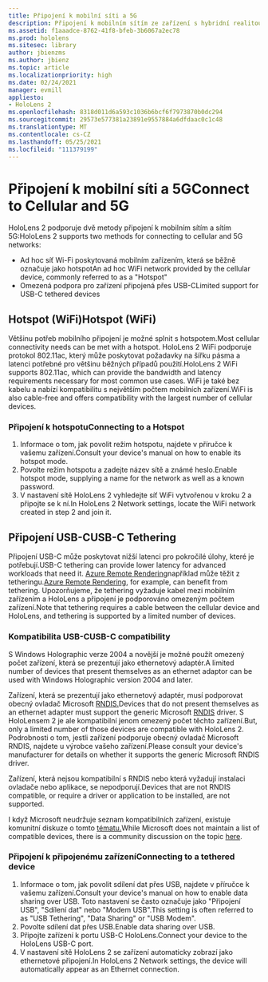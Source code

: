 ```yaml
---
title: Připojení k mobilní síti a 5G
description: Připojení k mobilním sítím ze zařízení s hybridní realitou HoloLens
ms.assetid: f1aaadce-8762-41f8-bfeb-3b6067a2ec78
ms.prod: hololens
ms.sitesec: library
author: jbienzms
ms.author: jbienz
ms.topic: article
ms.localizationpriority: high
ms.date: 02/24/2021
manager: evmill
appliesto:
- HoloLens 2
ms.openlocfilehash: 8318d011d6a593c1036b6bcf6f7973870b0dc294
ms.sourcegitcommit: 29573e577381a23891e9557884a6dfdaac0c1c48
ms.translationtype: MT
ms.contentlocale: cs-CZ
ms.lasthandoff: 05/25/2021
ms.locfileid: "111379199"
---
```

# <a name="connect-to-cellular-and-5g"></a><span data-ttu-id="861af-103">Připojení k mobilní síti a 5G</span><span class="sxs-lookup"><span data-stu-id="861af-103">Connect to Cellular and 5G</span></span>

<span data-ttu-id="861af-104">HoloLens 2 podporuje dvě metody připojení k mobilním sítím a sítím 5G:</span><span class="sxs-lookup"><span data-stu-id="861af-104">HoloLens 2 supports two methods for connecting to cellular and 5G networks:</span></span>

- <span data-ttu-id="861af-105">Ad hoc síť Wi-Fi poskytovaná mobilním zařízením, která se běžně označuje jako hotspot</span><span class="sxs-lookup"><span data-stu-id="861af-105">An ad hoc WiFi network provided by the cellular device, commonly referred to as a "Hotspot"</span></span>
- <span data-ttu-id="861af-106">Omezená podpora pro zařízení připojená přes USB-C</span><span class="sxs-lookup"><span data-stu-id="861af-106">Limited support for USB-C tethered devices</span></span>

## <a name="hotspot-wifi"></a><span data-ttu-id="861af-107">Hotspot (WiFi)</span><span class="sxs-lookup"><span data-stu-id="861af-107">Hotspot (WiFi)</span></span>

<span data-ttu-id="861af-108">Většinu potřeb mobilního připojení je možné splnit s hotspotem.</span><span class="sxs-lookup"><span data-stu-id="861af-108">Most cellular connectivity needs can be met with a hotspot.</span></span> <span data-ttu-id="861af-109">HoloLens 2 WiFi podporuje protokol 802.11ac, který může poskytovat požadavky na šířku pásma a latenci potřebné pro většinu běžných případů použití.</span><span class="sxs-lookup"><span data-stu-id="861af-109">HoloLens 2 WiFi supports 802.11ac, which can provide the bandwidth and latency requirements necessary for most common use cases.</span></span> <span data-ttu-id="861af-110">WiFi je také bez kabelu a nabízí kompatibilitu s největším počtem mobilních zařízení.</span><span class="sxs-lookup"><span data-stu-id="861af-110">WiFi is also cable-free and offers compatibility with the largest number of cellular devices.</span></span>

### <a name="connecting-to-a-hotspot"></a><span data-ttu-id="861af-111">Připojení k hotspotu</span><span class="sxs-lookup"><span data-stu-id="861af-111">Connecting to a Hotspot</span></span>

1. <span data-ttu-id="861af-112">Informace o tom, jak povolit režim hotspotu, najdete v příručce k vašemu zařízení.</span><span class="sxs-lookup"><span data-stu-id="861af-112">Consult your device's manual on how to enable its hotspot mode.</span></span>
1. <span data-ttu-id="861af-113">Povolte režim hotspotu a zadejte název sítě a známé heslo.</span><span class="sxs-lookup"><span data-stu-id="861af-113">Enable hotspot mode, supplying a name for the network as well as a known password.</span></span>
1. <span data-ttu-id="861af-114">V nastavení sítě HoloLens 2 vyhledejte síť WiFi vytvořenou v kroku 2 a připojte se k ní.</span><span class="sxs-lookup"><span data-stu-id="861af-114">In HoloLens 2 Network settings, locate the WiFi network created in step 2 and join it.</span></span>

## <a name="usb-c-tethering"></a><span data-ttu-id="861af-115">Připojení USB-C</span><span class="sxs-lookup"><span data-stu-id="861af-115">USB-C Tethering</span></span>

<span data-ttu-id="861af-116">Připojení USB-C může poskytovat nižší latenci pro pokročilé úlohy, které je potřebují.</span><span class="sxs-lookup"><span data-stu-id="861af-116">USB-C tethering can provide lower latency for advanced workloads that need it.</span></span> <span data-ttu-id="861af-117">[Azure Remote Rendering](https://azure.microsoft.com/services/remote-rendering)například může těžit z tetheringu.</span><span class="sxs-lookup"><span data-stu-id="861af-117">[Azure Remote Rendering](https://azure.microsoft.com/services/remote-rendering), for example, can benefit from tethering.</span></span> <span data-ttu-id="861af-118">Upozorňujeme, že tethering vyžaduje kabel mezi mobilním zařízením a HoloLens a připojení je podporováno omezeným počtem zařízení.</span><span class="sxs-lookup"><span data-stu-id="861af-118">Note that tethering requires a cable between the cellular device and HoloLens, and tethering is supported by a limited number of devices.</span></span>

### <a name="usb-c-compatibility"></a><span data-ttu-id="861af-119">Kompatibilita USB-C</span><span class="sxs-lookup"><span data-stu-id="861af-119">USB-C compatibility</span></span>

<span data-ttu-id="861af-120">S Windows Holographic verze 2004 a novější je možné použít omezený počet zařízení, která se prezentují jako ethernetový adaptér.</span><span class="sxs-lookup"><span data-stu-id="861af-120">A limited number of devices that present themselves as an ethernet adaptor can be used with Windows Holographic version 2004 and later.</span></span>

<span data-ttu-id="861af-121">Zařízení, která se prezentují jako ethernetový adaptér, musí podporovat obecný ovladač Microsoft [RNDIS.](https://docs.microsoft.com/windows-hardware/drivers/network/overview-of-remote-ndis--rndis-)</span><span class="sxs-lookup"><span data-stu-id="861af-121">Devices that do not present themselves as an ethernet adapter must support the generic Microsoft [RNDIS](https://docs.microsoft.com/windows-hardware/drivers/network/overview-of-remote-ndis--rndis-) driver.</span></span> <span data-ttu-id="861af-122">S HoloLensem 2 je ale kompatibilní jenom omezený počet těchto zařízení.</span><span class="sxs-lookup"><span data-stu-id="861af-122">But, only a limited number of those devices are compatible with HoloLens 2.</span></span> <span data-ttu-id="861af-123">Podrobnosti o tom, jestli zařízení podporuje obecný ovladač Microsoft RNDIS, najdete u výrobce vašeho zařízení.</span><span class="sxs-lookup"><span data-stu-id="861af-123">Please consult your device's manufacturer for details on whether it supports the generic Microsoft RNDIS driver.</span></span>

<span data-ttu-id="861af-124">Zařízení, která nejsou kompatibilní s RNDIS nebo která vyžadují instalaci ovladače nebo aplikace, se nepodporují.</span><span class="sxs-lookup"><span data-stu-id="861af-124">Devices that are not RNDIS compatible, or require a driver or application to be installed, are not supported.</span></span>

<span data-ttu-id="861af-125">I když Microsoft neudržuje seznam kompatibilních zařízení, existuje komunitní diskuze o tomto [tématu.](https://aka.ms/HLCommunityCell)</span><span class="sxs-lookup"><span data-stu-id="861af-125">While Microsoft does not maintain a list of compatible devices, there is a community discussion on the topic [here](https://aka.ms/HLCommunityCell).</span></span>

### <a name="connecting-to-a-tethered-device"></a><span data-ttu-id="861af-126">Připojení k připojenému zařízení</span><span class="sxs-lookup"><span data-stu-id="861af-126">Connecting to a tethered device</span></span>

1. <span data-ttu-id="861af-127">Informace o tom, jak povolit sdílení dat přes USB, najdete v příručce k vašemu zařízení.</span><span class="sxs-lookup"><span data-stu-id="861af-127">Consult your device's manual on how to enable data sharing over USB.</span></span> <span data-ttu-id="861af-128">Toto nastavení se často označuje jako "Připojení USB", "Sdílení dat" nebo "Modem USB".</span><span class="sxs-lookup"><span data-stu-id="861af-128">This setting is often referred to as "USB Tethering", "Data Sharing" or "USB Modem".</span></span>
1. <span data-ttu-id="861af-129">Povolte sdílení dat přes USB.</span><span class="sxs-lookup"><span data-stu-id="861af-129">Enable data sharing over USB.</span></span>
1. <span data-ttu-id="861af-130">Připojte zařízení k portu USB-C HoloLens.</span><span class="sxs-lookup"><span data-stu-id="861af-130">Connect your device to the HoloLens USB-C port.</span></span>
1. <span data-ttu-id="861af-131">V nastavení sítě HoloLens 2 se zařízení automaticky zobrazí jako ethernetové připojení.</span><span class="sxs-lookup"><span data-stu-id="861af-131">In HoloLens 2 Network settings, the device will automatically appear as an Ethernet connection.</span></span>
